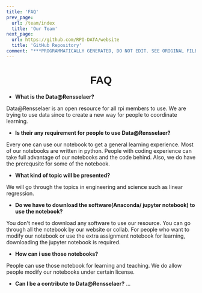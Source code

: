 ```yaml
---
title: 'FAQ'
prev_page:
  url: /team/index
  title: 'Our Team'
next_page:
  url: https://github.com/RPI-DATA/website
  title: 'GitHub Repository'
comment: "***PROGRAMMATICALLY GENERATED, DO NOT EDIT. SEE ORIGINAL FILES IN /content***"
---
```

<h1 style="font-family: Verdana, Geneva, sans-serif; text-align:center;">FAQ</h1>

* **What is the Data@Rensselaer?**
 
 Data@Rensselaer is an open resource for all rpi members to use. We are trying to use data since to create a new way for people to coordinate learning. 

* **Is their any requirement for people to use Data@Rensselaer?**

Every one can use our notebook to get a general learning experience. Most of our notebooks are written in python. People with coding experience can take full advantage of our notebooks and the code behind. Also, we do have the prerequsite for some of the notebook. 

* **What kind of topic will be presented?**

We will go through the topics in engineering and science such as linear regression.

* **Do we have to download the software(Anaconda/ jupyter notebook) to use the notebook?**

You don't need to download any software to use our resource. You can go through all the notebook by our website or collab. For people who want to modify our notebook or use the extra assignment notebook for learning, downloading the jupyter notebook is required. 

* **How can i use those notebooks?**

People can use those notebook for learning and teaching. We do allow people modify our notebooks under certain license. 

* **Can I be a contribute to Data@Rensselaer?**
 ...
